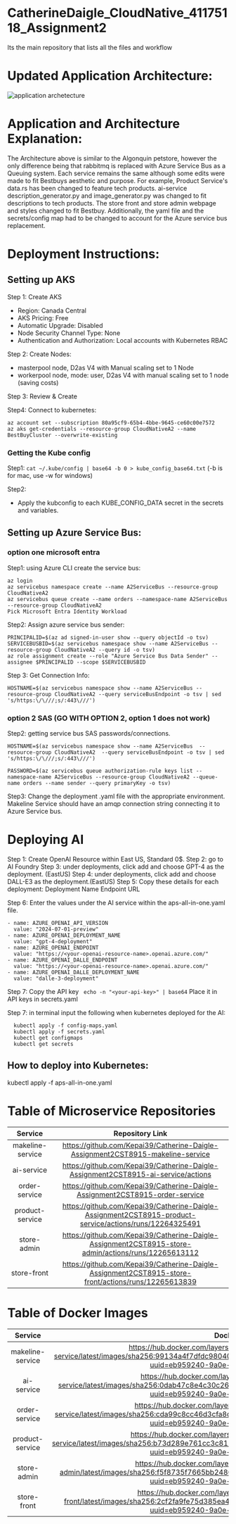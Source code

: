 # CatherineDaigle_CloudNative_41175118_Assignment2
 Its the main repository that lists all the files and workflow


# Updated Application Architecture:
![application archetecture](Assignment2Diagram.drawio.png)


# Application and Architecture Explanation:
The Architecture above is similar to the Algonquin petstore, however the only difference being that rabbitmq is replaced with Azure Service Bus as a Queuing system.  Each service remains the same although some edits were made to fit Bestbuys aesthetic and purpose.  For example, Product Service's data.rs has been changed to feature tech products.  ai-service description_generator.py and image_generator.py was changed to fit descriptions to tech products.  The store front and store admin webpage and styles changed to fit Bestbuy.  Additionally, the yaml file and the secrets/config map had to be changed to account for the Azure service bus replacement.


# Deployment Instructions:

## Setting up AKS
Step 1: Create AKS
- Region: Canada Central
- AKS Pricing: Free
- Automatic Upgrade: Disabled
- Node Security Channel Type: None
- Authentication and Authorization: Local accounts with Kubernetes RBAC

Step 2: Create Nodes:
- masterpool node, D2as V4 with Manual scaling set to 1 Node
- workerpool node, mode: user, D2as V4 with manual scaling set to 1 node (saving costs)

Step 3: Review & Create

Step4: Connect to kubernetes:
```
az account set --subscription 80a95cf9-65b4-4bbe-9645-ce60c00e7572
az aks get-credentials --resource-group CloudNativeA2 --name BestBuyCluster --overwrite-existing
```

### Getting the Kube config
Step1: 
```cat ~/.kube/config | base64 -b 0 > kube_config_base64.txt``` (-b is for mac, use -w for windows)

Step2: 
- Apply the kubconfig to each KUBE_CONFIG_DATA secret in the secrets and variables.

## Setting up Azure Service Bus:

### option one microsoft entra
Step1: using Azure CLI  create the service bus:
```
az login
az servicebus namespace create --name A2ServiceBus --resource-group CloudNativeA2
az servicebus queue create --name orders --namespace-name A2ServiceBus --resource-group CloudNativeA2
Pick Microsoft Entra Identity Workload
```

Step2: Assign azure service bus sender:
```
PRINCIPALID=$(az ad signed-in-user show --query objectId -o tsv)
SERVICEBUSBID=$(az servicebus namespace show --name A2ServiceBus --resource-group CloudNativeA2 --query id -o tsv)
az role assignment create --role "Azure Service Bus Data Sender" --assignee $PRINCIPALID --scope $SERVICEBUSBID

```

Step 3: Get Connection Info:
```
HOSTNAME=$(az servicebus namespace show --name A2ServiceBus --resource-group CloudNativeA2 --query serviceBusEndpoint -o tsv | sed 's/https:\/\///;s/:443\///')
```

### option 2 SAS  (GO WITH OPTION 2, option 1 does not work)
Step2:  getting service bus SAS passwords/connections.
```
HOSTNAME=$(az servicebus namespace show --name A2ServiceBus  --resource-group CloudNativeA2  --query serviceBusEndpoint -o tsv | sed 's/https:\/\///;s/:443\///')

PASSWORD=$(az servicebus queue authorization-rule keys list --namespace-name A2ServiceBus --resource-group CloudNativeA2 --queue-name orders --name sender --query primaryKey -o tsv)
```


Step3:
Change the deployment .yaml file with the appropriate environment. Makeline Service should have an amqp connection string connecting it to Azure Service bus.


# Deploying AI
Step 1: Create OpenAI Resource within East US, Standard 0$.
Step 2: go to AI Foundry
Step 3: under deployments, click add and choose GPT-4 as the deployment. (EastUS)
Step 4: under deployments, click add and choose DALL-E3 as the deployment.(EastUS)
Step 5: Copy these details for each deployment:
Deployment Name
Endpoint URL

Step 6: Enter the values under the AI service within the aps-all-in-one.yaml file.
```
- name: AZURE_OPENAI_API_VERSION
  value: "2024-07-01-preview"
- name: AZURE_OPENAI_DEPLOYMENT_NAME
  value: "gpt-4-deployment"
- name: AZURE_OPENAI_ENDPOINT
  value: "https://<your-openai-resource-name>.openai.azure.com/"
- name: AZURE_OPENAI_DALLE_ENDPOINT
  value: "https://<your-openai-resource-name>.openai.azure.com/"
- name: AZURE_OPENAI_DALLE_DEPLOYMENT_NAME
  value: "dalle-3-deployment"

```
Step 7:
Copy the API key
``` echo -n "<your-api-key>" | base64```
Place it in API keys in secrets.yaml

Step 7: in terminal input the following when kubernetes deployed for the AI:
```
  kubectl apply -f config-maps.yaml
  kubectl apply -f secrets.yaml
  kubectl get configmaps
  kubectl get secrets
```


  ## How to deploy into Kubernetes:
  kubectl apply -f aps-all-in-one.yaml


  # Table of Microservice Repositories
| Service | Repository Link |
| :---:   | :---: |
| makeline-service | https://github.com/Kepai39/Catherine-Daigle-Assignment2CST8915-makeline-service | 
| ai-service | https://github.com/Kepai39/Catherine-Daigle-Assignment2CST8915-ai-service/actions | 
| order-service | https://github.com/Kepai39/Catherine-Daigle-Assignment2CST8915-order-service | 
| product-service | https://github.com/Kepai39/Catherine-Daigle-Assignment2CST8915-product-service/actions/runs/12264325491 | 
| store-admin | https://github.com/Kepai39/Catherine-Daigle-Assignment2CST8915-store-admin/actions/runs/12265613112 |
| store-front | https://github.com/Kepai39/Catherine-Daigle-Assignment2CST8915-store-front/actions/runs/12265613839 |




  # Table of Docker Images
| Service | Docker Image Link |
| :---:   | :---: |
| makeline-service | https://hub.docker.com/layers/kepai39/catherinedaigle-a2-makeline-service/latest/images/sha256:99134a4f7dfdc98040d320cf556075abb4b3223508a702177235d601a0e1276d?uuid=eb959240-9a0e-4383-b399-16f46df8de41%0A | 
| ai-service | https://hub.docker.com/layers/kepai39/catherinedaigle-a2-ai-service/latest/images/sha256:0dab47c8e4c30c260a3ff2fc485e933e7d9bb2ef5922557c019f694c7db2df84?uuid=eb959240-9a0e-4383-b399-16f46df8de41%0A | 
| order-service | https://hub.docker.com/layers/kepai39/catherinedaigle-a2-order-service/latest/images/sha256:cda99c8cc46d3cfa8c780265d56f7ec80a146e0c9093c547b615b260736b273e?uuid=eb959240-9a0e-4383-b399-16f46df8de41%0A | 
| product-service | https://hub.docker.com/layers/kepai39/catherinedaigle-a2-product-service/latest/images/sha256:b73d289e761cc3c815d7037484147f517355880393e7196e60e5b4a8c796d54d?uuid=eb959240-9a0e-4383-b399-16f46df8de41%0A | 
| store-admin | https://hub.docker.com/layers/kepai39/catherinedaigle-a2-store-admin/latest/images/sha256:f5f8735f7665bb2480d5e7bd13b8aeb3067469b5a4d1c3d4ff12dba48fe200c7?uuid=eb959240-9a0e-4383-b399-16f46df8de41%0A |
| store-front | https://hub.docker.com/layers/kepai39/catherinedaigle-a2store-front/latest/images/sha256:2cf2fa9fe75d385ea40fe282849a303be940feae10adebf37990ae06dd0f2401?uuid=eb959240-9a0e-4383-b399-16f46df8de41%0A |

